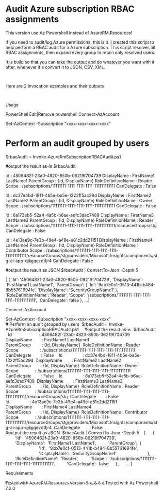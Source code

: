 ﻿Audit Azure subscription RBAC assignments
=========================================

This version use Az Powershell instead of AzureRM.Resources!

If you need to audit/log Azure permissions, this is it. I created this script to help perform a RBAC audit for a Azure subscription. This script resolves all RBAC assignments, then expand every group to retain only resolved users. 


It is build so that you can take the output and do whatever you want with it after, whenever it's convert it to JSON, CSV, XML.


 


Here are 2 invocation examples and their outputs


 

Usage
 


PowerShell
Edit|Remove
powershell
Connect-AzAccount

Set-AzContext -Subscription "xxxx-xxxx-xxxx-xxxx"

# Perform an audit grouped by users
$rbacAudit = Invoke-AzureRmSubscriptionRBACAudit.ps1

#output the result as-is
$rbacAudit

Id                       : 4506482f-23a0-4820-850b-06219f704739
DisplayName        : FirstName1 LastName1
ParentGroup         : {Id, DisplayName}
RoleDefinitionName : Reader
Scope                  : /subscriptions/11111111-1111-1111-1111-111111111111
CanDelegate        : False

Id                 : dc37e4bd-1811-4b5e-ba5e-1322ff5ac29d
DisplayName        : FirstName2 LastName2
ParentGroup        : {Id, DisplayName}
RoleDefinitionName : Owner
Scope              : /subscriptions/11111111-1111-1111-1111-111111111111
CanDelegate        : False

Id                 : 8a173eb5-52a4-4a5b-b6ae-aefc3dac7489
DisplayName        : FirstName3 LastName3
ParentGroup        : {Id, DisplayName}
RoleDefinitionName : Reader
Scope              : /subscriptions/11111111-1111-1111-1111-111111111111/resourceGroups/stg
CanDelegate        : False

Id                 : 4e13ae9c-7e3b-49e4-a49e-e81c2dd21151
DisplayName        : FirstName4 LastName4
ParentGroup        : {Id, DisplayName}
RoleDefinitionName : Contributor
Scope              : /subscriptions/11111111-1111-1111-1111-111111111111/resourceGroups/stg/providers/Microsoft.Insights/components/stg-ai-app-qjkgqezdtfjr4
CanDelegate        : False

#output the result as JSON
$rbacAudit | ConvertTo-Json -Depth 5

[
    {
        'Id':  '4506482f-23a0-4820-850b-06219f704739',
        'DisplayName':  'FirstName1 LastName1',
        'ParentGroup':  {
                            'Id':  '9cb7e0c1-0513-441b-b484-8b55761694fe',
                            'DisplayName':  'SecurityGroupName1'
                        },
        'RoleDefinitionName':  'Reader',
        'Scope':  '/subscriptions/11111111-1111-1111-1111-111111111111',
        'CanDelegate':  false
    },
    ...]

Connect-AzAccount

Set-AzContext -Subscription "xxxx-xxxx-xxxx-xxxx"
 
# Perform an audit grouped by users 
$rbacAudit = Invoke-AzureRmSubscriptionRBACAudit.ps1  
 
#output the result as-is 
$rbacAudit 
 
Id                       : 4506482f-23a0-4820-850b-06219f704739 
DisplayName        : FirstName1 LastName1 
ParentGroup         : {Id, DisplayName} 
RoleDefinitionName : Reader 
Scope                  : /subscriptions/11111111-1111-1111-1111-111111111111 
CanDelegate        : False 
 
Id                 : dc37e4bd-1811-4b5e-ba5e-1322ff5ac29d 
DisplayName        : FirstName2 LastName2 
ParentGroup        : {Id, DisplayName} 
RoleDefinitionName : Owner 
Scope              : /subscriptions/11111111-1111-1111-1111-111111111111 
CanDelegate        : False 
 
Id                 : 8a173eb5-52a4-4a5b-b6ae-aefc3dac7489 
DisplayName        : FirstName3 LastName3 
ParentGroup        : {Id, DisplayName} 
RoleDefinitionName : Reader 
Scope              : /subscriptions/11111111-1111-1111-1111-111111111111/resourceGroups/stg 
CanDelegate        : False 
 
Id                 : 4e13ae9c-7e3b-49e4-a49e-e81c2dd21151 
DisplayName        : FirstName4 LastName4 
ParentGroup        : {Id, DisplayName} 
RoleDefinitionName : Contributor 
Scope              : /subscriptions/11111111-1111-1111-1111-111111111111/resourceGroups/stg/providers/Microsoft.Insights/components/stg-ai-app-qjkgqezdtfjr4 
CanDelegate        : False 
 
#output the result as JSON 
$rbacAudit | ConvertTo-Json -Depth 5 
 
[ 
    { 
        'Id':  '4506482f-23a0-4820-850b-06219f704739', 
        'DisplayName':  'FirstName1 LastName1', 
        'ParentGroup':  { 
                            'Id':  '9cb7e0c1-0513-441b-b484-8b55761694fe', 
                            'DisplayName':  'SecurityGroupName1' 
                        }, 
        'RoleDefinitionName':  'Reader', 
        'Scope':  '/subscriptions/11111111-1111-1111-1111-111111111111', 
        'CanDelegate':  false 
    }, 
    ... ]



Requirements

T̶e̶s̶t̶e̶d̶ ̶w̶i̶t̶h̶ ̶A̶z̶u̶r̶e̶R̶M̶.̶R̶e̶s̶o̶u̶r̶c̶e̶s̶ ̶V̶e̶r̶s̶i̶o̶n̶ ̶5̶.̶x̶,̶ ̶&̶ ̶6̶.̶x̶
Tested with Az Powershell 7.2.0
